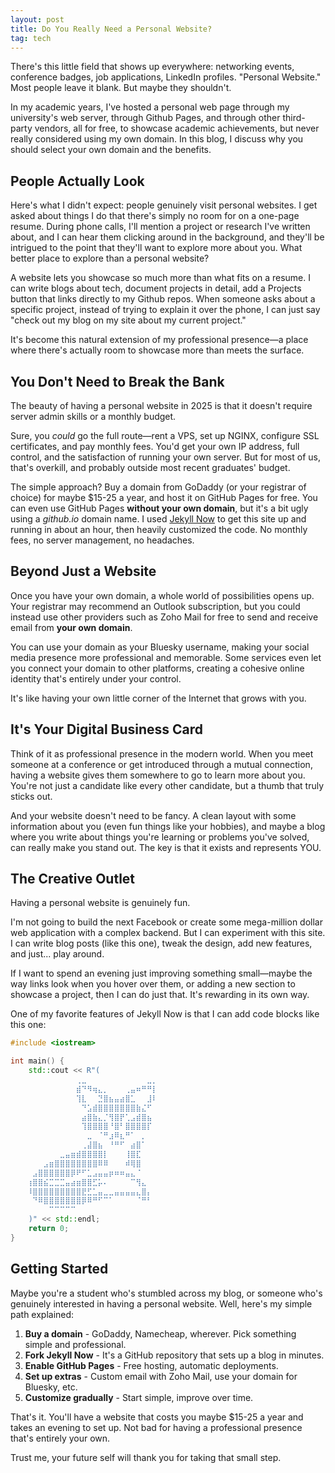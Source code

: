 ```yaml
---
layout: post
title: Do You Really Need a Personal Website?
tag: tech
---
```


There's this little field that shows up everywhere: networking events, conference badges, job applications, LinkedIn profiles. "Personal Website." Most people leave it blank. But maybe they shouldn't.

In my academic years, I've hosted a personal web page through my university's web server, through Github Pages, and through other third-party vendors, all for free, to showcase academic achievements, but never really considered using my own domain. In this blog, I discuss why you should select your own domain and the benefits.

## People Actually Look

Here's what I didn't expect: people genuinely visit personal websites. I get asked about things I do that there's simply no room for on a one-page resume. During phone calls, I'll mention a project or research I've written about, and I can hear them clicking around in the background, and they'll be intrigued to the point that they'll want to explore more about you. What better place to explore than a personal website?

A website lets you showcase so much more than what fits on a resume. I can write blogs about tech, document projects in detail, add a Projects button that links directly to my Github repos. When someone asks about a specific project, instead of trying to explain it over the phone, I can just say "check out my blog on my site about my current project."

It's become this natural extension of my professional presence—a place where there's actually room to showcase more than meets the surface.

## You Don't Need to Break the Bank

The beauty of having a personal website in 2025 is that it doesn't require server admin skills or a monthly budget.

Sure, you *could* go the full route—rent a VPS, set up NGINX, configure SSL certificates, and pay monthly fees. You'd get your own IP address, full control, and the satisfaction of running your own server. But for most of us, that's overkill, and probably outside most recent graduates' budget.

The simple approach? Buy a domain from GoDaddy (or your registrar of choice) for maybe $15-25 a year, and host it on GitHub Pages for free. You can even use GitHub Pages **without your own domain**, but it's a bit ugly using a *github.io* domain name. I used <a href="https://github.com/barryclark/jekyll-now/">Jekyll Now</a> to get this site up and running in about an hour, then heavily customized the code. No monthly fees, no server management, no headaches.

## Beyond Just a Website

Once you have your own domain, a whole world of possibilities opens up. Your registrar may recommend an Outlook subscription, but you could instead use other providers such as Zoho Mail for free to send and receive email from **your own domain**.

You can use your domain as your Bluesky username, making your social media presence more professional and memorable. Some services even let you connect your domain to other platforms, creating a cohesive online identity that's entirely under your control.

It's like having your own little corner of the Internet that grows with you.

## It's Your Digital Business Card

Think of it as professional presence in the modern world. When you meet someone at a conference or get introduced through a mutual connection, having a website gives them somewhere to go to learn more about you. You're not just a candidate like every other candidate, but a thumb that truly sticks out.

And your website doesn't need to be fancy. A clean layout with some information about you (even fun things like your hobbies), and maybe a blog where you write about things you're learning or problems you've solved, can really make you stand out. The key is that it exists and represents YOU.

## The Creative Outlet

Having a personal website is genuinely fun.

I'm not going to build the next Facebook or create some mega-million dollar web application with a complex backend. But I can experiment with this site. I can write blog posts (like this one), tweak the design, add new features, and just... play around.

If I want to spend an evening just improving something small—maybe the way links look when you hover over them, or adding a new section to showcase a project, then I can do just that. It's rewarding in its own way.

One of my favorite features of Jekyll Now is that I can add code blocks like this one:
```cpp
#include <iostream>

int main() {
    std::cout << R"(
⠀⠀⠀⠀⠀⠀⠀⠀⠀⠀⠀⠀⢀⣀⠀⠀⠀⠀⠀⠀⠀⠀⠀⠀⠀⣀⡀⠀⠀⠀
⠀⠀⠀⠀⠀⠀⠀⠀⠀⠀⠀⠀⣾⠙⠻⢶⣄⡀⠀⠀⠀⢀⣤⠶⠛⠛⡇⠀⠀⠀
⠀⠀⠀⠀⠀⠀⠀⠀⠀⠀⠀⠀⢹⣇⠀⠀⣙⣿⣦⣤⣴⣿⣁⠀⠀⣸⠇⠀⠀⠀
⠀⠀⠀⠀⠀⠀⠀⠀⠀⠀⠀⠀⠀⠙⣡⣾⣿⣿⣿⣿⣿⣿⣿⣷⣌⠋⠀⠀⠀⠀
⠀⠀⠀⠀⠀⠀⠀⠀⠀⠀⠀⠀⠀⣴⣿⣷⣄⡈⢻⣿⡟⢁⣠⣾⣿⣦⠀⠀⠀⠀
⠀⠀⠀⠀⠀⠀⠀⠀⠀⠀⠀⠀⠀⢹⣿⣿⣿⣿⠘⣿⠃⣿⣿⣿⣿⡏⠀⠀⠀⠀
⠀⠀⠀⠀⠀⠀⠀⠀⠀⠀⠀⠀⠀⠀⣀⠀⠈⠛⣰⠿⣆⠛⠁⠀⡀⠀⠀⠀⠀⠀
⠀⠀⠀⠀⠀⠀⠀⠀⠀⠀⠀⠀⠀⢀⣼⣿⣦⠀⠘⠛⠋⠀⣴⣿⠁⠀⠀⠀⠀⠀
⠀⠀⠀⠀⠀⠀⠀⠀⠀⣀⣤⣶⣾⣿⣿⣿⣿⡇⠀⠀⠀⢸⣿⣏⠀⠀⠀⠀⠀⠀
⠀⠀⠀⠀⠀⠀⣠⣶⣿⣿⣿⣿⣿⣿⣿⣿⠿⠿⠀⠀⠀⠾⢿⣿⠀⠀⠀⠀⠀⠀
⠀⠀⠀⠀⣠⣿⣿⣿⣿⣿⣿⡿⠟⠋⣁⣠⣤⣤⡶⠶⠶⣤⣄⠈⠀⠀⠀⠀⠀⠀
⠀⠀⠀⢰⣿⣿⣮⣉⣉⣉⣤⣴⣶⣿⣿⣋⡥⠄⠀⠀⠀⠀⠉⢻⣄⠀⠀⠀⠀⠀
⠀⠀⠀⠸⣿⣿⣿⣿⣿⣿⣿⣿⣿⣟⣋⣁⣤⣀⣀⣤⣤⣤⣤⣄⣿⡄⠀⠀⠀⠀
⠀⠀⠀⠀⠙⠿⣿⣿⣿⣿⣿⣿⣿⡿⠿⠛⠋⠉⠁⠀⠀⠀⠀⠈⠛⠃⠀⠀⠀⠀
⠀⠀⠀⠀⠀⠀⠀⠉⠉⠉⠉⠉⠀⠀⠀⠀⠀⠀⠀⠀⠀⠀⠀⠀⠀⠀⠀⠀⠀⠀
    )" << std::endl;
    return 0;
}
```

## Getting Started

Maybe you're a student who's stumbled across my blog, or someone who's genuinely interested in having a personal website. Well, here's my simple path explained:

1. **Buy a domain** - GoDaddy, Namecheap, wherever. Pick something simple and professional.
2. **Fork Jekyll Now** - It's a GitHub repository that sets up a blog in minutes.
3. **Enable GitHub Pages** - Free hosting, automatic deployments.
4. **Set up extras** - Custom email with Zoho Mail, use your domain for Bluesky, etc.
5. **Customize gradually** - Start simple, improve over time.

That's it. You'll have a website that costs you maybe $15-25 a year and takes an evening to set up. Not bad for having a professional presence that's entirely your own.

Trust me, your future self will thank you for taking that small step.